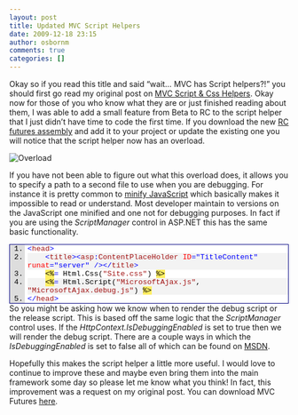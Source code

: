 ```yaml
---
layout: post
title: Updated MVC Script Helpers
date: 2009-12-18 23:15
author: osbornm
comments: true
categories: []
---
```

Okay so if you read this title and said “wait… MVC has Script helpers?!” you should first go read my original post on <a href="http://blog.osbornm.com/archive/2009/10/12/mvc-script-css-helpers.aspx" target="_blank">MVC Script &amp; Css Helpers</a>. Okay now for those of you who know what they are or just finished reading about them, I was able to add a small feature from Beta to RC to the script helper that I just didn’t have time to code the first time. If you download the new <a href="http://aspnet.codeplex.com/Release/ProjectReleases.aspx?ReleaseId=37423" target="_blank">RC futures assembly</a> and add it to your project or update the existing one you will notice that the script helper now has an overload.

<img style="display: inline; border: 0px;" title="Overload" alt="Overload" src="http://blog.osbornm.com/wp-content/uploads/old/UpdatedMVCScriptHelpers_BB14/Overload_thumb.png" border="0" />

If you have not been able to figure out what this overload does, it allows you to specify a path to a second file to use when you are debugging. For instance it is pretty common to <a href="http://aspnet.codeplex.com/Release/ProjectReleases.aspx?ReleaseId=35893" target="_blank">minify JavaScript</a> which basically makes it impossible to read or understand. Most developer maintain to versions on the JavaScript one minified and one not for debugging purposes. In fact if you are using the <em>ScriptManager</em> control in ASP.NET this has the same basic functionality.
<div class="wlWriterEditableSmartContent" id="scid:9ce6104f-a9aa-4a17-a79f-3a39532ebf7c:cee43a60-ddfa-462d-84bf-8178ade6b9f1" style="margin: 0px; display: inline; float: none; padding: 0px;">
<div style="border: #000080 1px solid; color: #000; font-family: 'Courier New', Courier, Monospace; font-size: 10pt;">
<div style="background: #ddd; max-height: 300px; overflow: auto;">
<ol style="background: #ffffff; margin: 0 0 0 2em; padding: 0 0 0 5px;">
	<li><span style="color: #0000ff;">&lt;</span><span style="color: #a31515;">head</span><span style="color: #0000ff;">&gt;</span></li>
	<li style="background: #f3f3f3;">    <span style="color: #0000ff;">&lt;</span><span style="color: #a31515;">title</span><span style="color: #0000ff;">&gt;&lt;</span><span style="color: #a31515;">asp</span><span style="color: #0000ff;">:</span><span style="color: #a31515;">ContentPlaceHolder</span> <span style="color: #ff0000;">ID</span><span style="color: #0000ff;">="TitleContent"</span> <span style="color: #ff0000;">runat</span><span style="color: #0000ff;">="server"</span> <span style="color: #0000ff;">/&gt;&lt;/</span><span style="color: #a31515;">title</span><span style="color: #0000ff;">&gt;</span></li>
	<li>    <span style="background: #ffee62;">&lt;%</span><span style="color: #0000ff;">=</span> Html.Css(<span style="color: #a31515;">"Site.css"</span>) <span style="background: #ffee62;">%&gt;</span></li>
	<li style="background: #f3f3f3;">    <span style="background: #ffee62;">&lt;%</span><span style="color: #0000ff;">=</span> Html.Script(<span style="color: #a31515;">"MicrosoftAjax.js"</span>, <span style="color: #a31515;">"MicrosoftAjax.debug.js"</span>) <span style="background: #ffee62;">%&gt;</span></li>
	<li><span style="color: #0000ff;">&lt;/</span><span style="color: #a31515;">head</span><span style="color: #0000ff;">&gt;</span></li>
</ol>
</div>
</div>
</div>
So you might be asking how we know when to render the debug script or the release script. This is based off the same logic that the <em>ScriptManager</em> control uses. If the <em>HttpContext.IsDebuggingEnabled </em>is set to true then we will render the debug script. There are a couple ways in which the <em>IsDebuggingEnabled </em>is set to false all of which can be found on <a href="http://msdn.microsoft.com/en-us/library/system.web.ui.scriptmanager.isdebuggingenabled.aspx" target="_blank">MSDN</a>.

Hopefully this makes the script helper a little more useful. I would love to continue to improve these and maybe even bring them into the main framework some day so please let me know what you think! In fact, this improvement was a request on my original post. You can download MVC Futures <a href="http://aspnet.codeplex.com/Release/ProjectReleases.aspx?ReleaseId=33836">here</a>.
